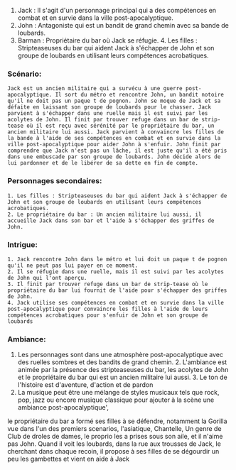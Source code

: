    1. Jack : Il s'agit d'un personnage principal qui a des compétences en combat et en survie dans la ville post-apocalyptique.
   2. John : Antagoniste qui est un bandit de grand chemin avec sa bande de loubards.
   3. Barman : Propriétaire du bar où Jack se réfugie.
    4. Les filles : Stripteaseuses du bar qui aident Jack à s'échapper de John et son groupe de loubards en utilisant leurs compétences acrobatiques.
    
   ### Scénario:
    Jack est un ancien militaire qui a survécu à une guerre post-apocalyptique. Il sort du métro et rencontre John, un bandit notoire qu'il ne doit pas un paque t de pognon. John se moque de Jack et sa défaite en laissant son groupe de loubards pour le chasser. Jack parvient à s'échapper dans une ruelle mais il est suivi par les acolytes de John. Il finit par trouver refuge dans un bar de strip-tease où il est reçu avec sérénité par le propriétaire du bar, un ancien militaire lui aussi. Jack parvient à convaincre les filles de la bande à l'aide de ses compétences en combat et en survie dans la ville post-apocalyptique pour aider John à s'enfuir. John finit par comprendre que Jack n'est pas un lâche, il est juste qu'il a été pris dans une embuscade par son groupe de loubards. John décide alors de lui pardonner et de le libérer de sa dette en fin de compte.
    
   ### Personnages secondaires:
    
    1. Les filles : Stripteaseuses du bar qui aident Jack à s'échapper de John et son groupe de loubards en utilisant leurs compétences acrobatiques.
    2. Le propriétaire du bar : Un ancien militaire lui aussi, il accueille Jack dans son bar et l'aide à s'échapper des griffes de John.
    
   ### Intrigue:
    
    1. Jack rencontre John dans le métro et lui doit un paque t de pognon qu'il ne peut pas lui payer en ce moment.
    2. Il se réfugie dans une ruelle, mais il est suivi par les acolytes de John qui l'ont aperçu.
    3. Il finit par trouver refuge dans un bar de strip-tease où le propriétaire du bar lui fournit de l'aide pour s'échapper des griffes de John.
    4. Jack utilise ses compétences en combat et en survie dans la ville post-apocalyptique pour convaincre les filles à l'aide de leurs compétences acrobatiques pour s'enfuir de John et son groupe de loubards
    
   ### Ambiance:
    
   1. Les personnages sont dans une atmosphère post-apocalyptique avec des ruelles sombres et des bandits de grand chemin.
    2. L'ambiance est animée par la présence des stripteaseuses du bar, les acolytes de John et le propriétaire du bar qui est un ancien militaire lui aussi.
    3. Le ton de l'histoire est d'aventure, d'action et de pardon
   4. La musique peut être une mélange de styles musicaux tels que rock, pop, jazz ou encore musique classique pour ajouter à la scène une ambiance post-apocalyptique',

le propriétaire du bar a formé ses filles à se défendre, notamment la Gorilla vue dans l'un des premiers scenarios, l'asiatique, Chantelle, Un genre de Club de droles de dames, le proprio les a prises sous son aile, et il n'aime pas John. Quand il voit les loubards, dans la rue aux trousses de Jack, le cherchant dans chaque recoin,  il propose à ses filles de se dégourdir un peu les gambettes et vient en aide à Jack